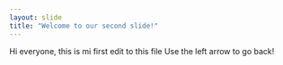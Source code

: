 ```yaml
---
layout: slide
title: "Welcome to our second slide!"
---
```

Hi everyone, this is mi first edit to this file
Use the left arrow to go back!
